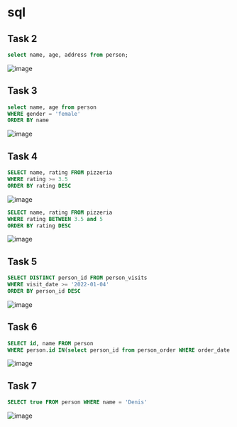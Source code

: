 # sql
## Task 2
```sql
select name, age, address from person;
```
![image](https://github.com/reallyShould/sql/assets/77869589/33bb11b9-6752-45c8-8658-7479da92b031)

## Task 3
```sql
select name, age from person
WHERE gender = 'female'
ORDER BY name
```
![image](https://github.com/reallyShould/sql/assets/77869589/274e6470-9394-491b-9e2b-0ce5ad32a134)

## Task 4
```sql
SELECT name, rating FROM pizzeria
WHERE rating >= 3.5
ORDER BY rating DESC
```
![image](https://github.com/reallyShould/sql/assets/77869589/07584c93-68a1-46b9-b210-78c1dbfaeb20)
```sql
SELECT name, rating FROM pizzeria
WHERE rating BETWEEN 3.5 and 5
ORDER BY rating DESC
```
![image](https://github.com/reallyShould/sql/assets/77869589/c9c78e9c-d41d-4e25-a2ac-e7b58f0509a2)


## Task 5
```sql
SELECT DISTINCT person_id FROM person_visits
WHERE visit_date >= '2022-01-04'
ORDER BY person_id DESC
```
![image](https://github.com/reallyShould/sql/assets/77869589/fba8b67d-cc37-4e6f-9a32-cdb87249c164)

## Task 6
```sql
SELECT id, name FROM person 
WHERE person.id IN(select person_id from person_order WHERE order_date = '2022-01-01' OR order_date = '2022-01-02' OR order_date = '2022-01-03')
```
![image](https://github.com/reallyShould/sql/assets/77869589/4cbb17bf-0088-472b-986a-f75868762eac)

## Task 7
```sql
SELECT true FROM person WHERE name = 'Denis'
```
![image](https://github.com/reallyShould/sql/assets/77869589/337ab57f-d128-4cbc-a20e-b5ba306e8e09)

